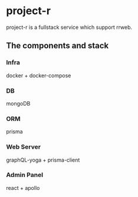 # project-r

project-r is a fullstack service which support rrweb.

## The components and stack

### Infra

docker + docker-compose

### DB

mongoDB

### ORM

prisma

### Web Server

graphQL-yoga + prisma-client

### Admin Panel

react + apollo
